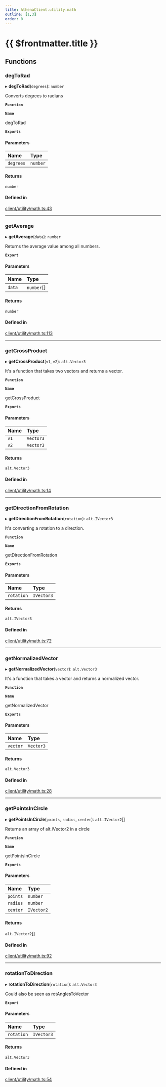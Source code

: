 ```yaml
---
title: AthenaClient.utility.math
outline: [1,3]
order: 0
---
```


# {{ $frontmatter.title }}


## Functions

### degToRad

▸ **degToRad**(`degrees`): `number`

Converts degrees to radians

**`Function`**

**`Name`**

degToRad

**`Exports`**

#### Parameters

| Name | Type |
| :------ | :------ |
| `degrees` | `number` |

#### Returns

`number`

#### Defined in

[client/utility/math.ts:43](https://github.com/Stuyk/altv-athena/blob/9c488f0/src/core/client/utility/math.ts#L43)

___

### getAverage

▸ **getAverage**(`data`): `number`

Returns the average value among all numbers.

**`Export`**

#### Parameters

| Name | Type |
| :------ | :------ |
| `data` | `number`[] |

#### Returns

`number`

#### Defined in

[client/utility/math.ts:113](https://github.com/Stuyk/altv-athena/blob/9c488f0/src/core/client/utility/math.ts#L113)

___

### getCrossProduct

▸ **getCrossProduct**(`v1`, `v2`): `alt.Vector3`

It's a function that takes two vectors and returns a vector.

**`Function`**

**`Name`**

getCrossProduct

**`Exports`**

#### Parameters

| Name | Type |
| :------ | :------ |
| `v1` | `Vector3` |
| `v2` | `Vector3` |

#### Returns

`alt.Vector3`

#### Defined in

[client/utility/math.ts:14](https://github.com/Stuyk/altv-athena/blob/9c488f0/src/core/client/utility/math.ts#L14)

___

### getDirectionFromRotation

▸ **getDirectionFromRotation**(`rotation`): `alt.IVector3`

It's converting a rotation to a direction.

**`Function`**

**`Name`**

getDirectionFromRotation

**`Exports`**

#### Parameters

| Name | Type |
| :------ | :------ |
| `rotation` | `IVector3` |

#### Returns

`alt.IVector3`

#### Defined in

[client/utility/math.ts:72](https://github.com/Stuyk/altv-athena/blob/9c488f0/src/core/client/utility/math.ts#L72)

___

### getNormalizedVector

▸ **getNormalizedVector**(`vector`): `alt.Vector3`

It's a function that takes a vector and returns a normalized vector.

**`Function`**

**`Name`**

getNormalizedVector

**`Exports`**

#### Parameters

| Name | Type |
| :------ | :------ |
| `vector` | `Vector3` |

#### Returns

`alt.Vector3`

#### Defined in

[client/utility/math.ts:28](https://github.com/Stuyk/altv-athena/blob/9c488f0/src/core/client/utility/math.ts#L28)

___

### getPointsInCircle

▸ **getPointsInCircle**(`points`, `radius`, `center`): `alt.IVector2`[]

Returns an array of alt.IVector2 in a circle

**`Function`**

**`Name`**

getPointsInCircle

**`Exports`**

#### Parameters

| Name | Type |
| :------ | :------ |
| `points` | `number` |
| `radius` | `number` |
| `center` | `IVector2` |

#### Returns

`alt.IVector2`[]

#### Defined in

[client/utility/math.ts:92](https://github.com/Stuyk/altv-athena/blob/9c488f0/src/core/client/utility/math.ts#L92)

___

### rotationToDirection

▸ **rotationToDirection**(`rotation`): `alt.Vector3`

Could also be seen as rotAnglesToVector

**`Export`**

#### Parameters

| Name | Type |
| :------ | :------ |
| `rotation` | `IVector3` |

#### Returns

`alt.Vector3`

#### Defined in

[client/utility/math.ts:54](https://github.com/Stuyk/altv-athena/blob/9c488f0/src/core/client/utility/math.ts#L54)
